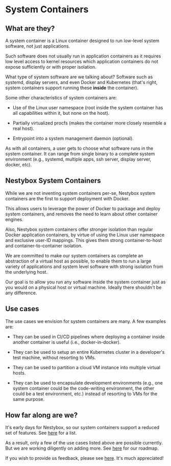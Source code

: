 System Containers
=================

## What are they?

A system container is a Linux container designed to run low-level system
software, not just applications.

Such software does not usually run in application containers as it
requires low level access to kernel resources which application
containers do not expose sufficiently or with proper isolation.

What type of system software are we talking about? Software such as
systemd, display servers, and even Docker and Kubernetes (that's
right, system containers support running these **inside** the
container).

Some other characteristics of system containers are:

* Use of the Linux user namespace (root inside the system container
  has all capabilities within it, but none on the host).

* Partially virtualized procfs (makes the container more closely
  resemble a real host).

* Entrypoint into a system management daemon (optional).


As with all containers, a user gets to choose what software runs in
the system container. It can range from single binary to a complete
system environment (e.g., systemd, multiple apps, ssh server, display
server, docker, etc).

## Nestybox System Containers

While we are not inventing system containers per-se, Nestybox system
containers are the first to support deployment with Docker.

This allows users to leverage the power of Docker to package and deploy
system containers, and removes the need to learn about other container
engines.

Also, Nestybox system containers offer stronger isolation than
regular Docker application containers, by virtue of using the Linux
user namespace and exclusive user-ID mappings. This gives them strong
container-to-host and container-to-container isolation.

We are committed to make our system containers as complete an
abstraction of a virtual host as possible, to enable them to run a
large variety of applications and system level software with strong
isolation from the underlying host.

Our goal is to allow you run any software inside the system container
just as you would on a physical host or virtual machine. Ideally there
shouldn't be any difference.

## Use cases

The use cases we envision for system containers are many. A few
examples are:

* They can be used in CI/CD pipelines where deploying a container
  inside another container is useful (i.e., docker-in-docker).

* They can be used to setup an entire Kubernetes cluster in a
  developer's test machine, without resorting to VMs.

* They can be used to partition a cloud VM instance into multiple
  virtual hosts.

* They can be used to encapsulate development environments (e.g., one
  system container could be the code-writing environment, the other
  could be a test environment, etc.) instead of resorting to VMs for
  the same purpose.

## How far along are we?

It's early days for Nestybox, so our system containers support a
reduced set of features. See [here](../README.md#Features) for a
list.

As a result, only a few of the use cases listed above are possible
currently. But we are working diligently on adding more.
See [here](../README.md#Roadmap) for our roadmap.

If you wish to provide us feedback, please see [here](../README.md#Feedback).
It's much appreciated!
